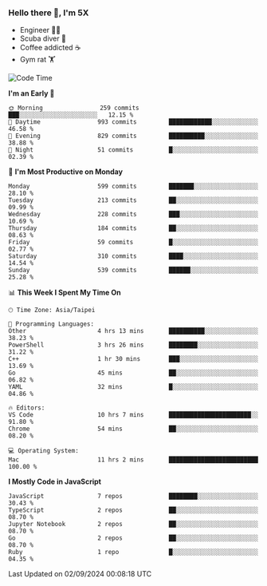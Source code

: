 ### Hello there 👋, I'm 5X

* Engineer 👨‍💻
* Scuba diver 🤿
* Coffee addicted ☕️
* Gym rat 🏋️

<!--START_SECTION:waka-->
![Code Time](http://img.shields.io/badge/Code%20Time-1%2C178%20hrs%2023%20mins-blue)

**I'm an Early 🐤** 

```text
🌞 Morning                259 commits         ███░░░░░░░░░░░░░░░░░░░░░░   12.15 % 
🌆 Daytime                993 commits         ████████████░░░░░░░░░░░░░   46.58 % 
🌃 Evening                829 commits         ██████████░░░░░░░░░░░░░░░   38.88 % 
🌙 Night                  51 commits          █░░░░░░░░░░░░░░░░░░░░░░░░   02.39 % 
```
📅 **I'm Most Productive on Monday** 

```text
Monday                   599 commits         ███████░░░░░░░░░░░░░░░░░░   28.10 % 
Tuesday                  213 commits         ██░░░░░░░░░░░░░░░░░░░░░░░   09.99 % 
Wednesday                228 commits         ███░░░░░░░░░░░░░░░░░░░░░░   10.69 % 
Thursday                 184 commits         ██░░░░░░░░░░░░░░░░░░░░░░░   08.63 % 
Friday                   59 commits          █░░░░░░░░░░░░░░░░░░░░░░░░   02.77 % 
Saturday                 310 commits         ████░░░░░░░░░░░░░░░░░░░░░   14.54 % 
Sunday                   539 commits         ██████░░░░░░░░░░░░░░░░░░░   25.28 % 
```


📊 **This Week I Spent My Time On** 

```text
🕑︎ Time Zone: Asia/Taipei

💬 Programming Languages: 
Other                    4 hrs 13 mins       ██████████░░░░░░░░░░░░░░░   38.23 % 
PowerShell               3 hrs 26 mins       ████████░░░░░░░░░░░░░░░░░   31.22 % 
C++                      1 hr 30 mins        ███░░░░░░░░░░░░░░░░░░░░░░   13.69 % 
Go                       45 mins             ██░░░░░░░░░░░░░░░░░░░░░░░   06.82 % 
YAML                     32 mins             █░░░░░░░░░░░░░░░░░░░░░░░░   04.86 % 

🔥 Editors: 
VS Code                  10 hrs 7 mins       ███████████████████████░░   91.80 % 
Chrome                   54 mins             ██░░░░░░░░░░░░░░░░░░░░░░░   08.20 % 

💻 Operating System: 
Mac                      11 hrs 2 mins       █████████████████████████   100.00 % 
```

**I Mostly Code in JavaScript** 

```text
JavaScript               7 repos             ████████░░░░░░░░░░░░░░░░░   30.43 % 
TypeScript               2 repos             ██░░░░░░░░░░░░░░░░░░░░░░░   08.70 % 
Jupyter Notebook         2 repos             ██░░░░░░░░░░░░░░░░░░░░░░░   08.70 % 
Go                       2 repos             ██░░░░░░░░░░░░░░░░░░░░░░░   08.70 % 
Ruby                     1 repo              █░░░░░░░░░░░░░░░░░░░░░░░░   04.35 % 
```




 Last Updated on 02/09/2024 00:08:18 UTC
<!--END_SECTION:waka-->
